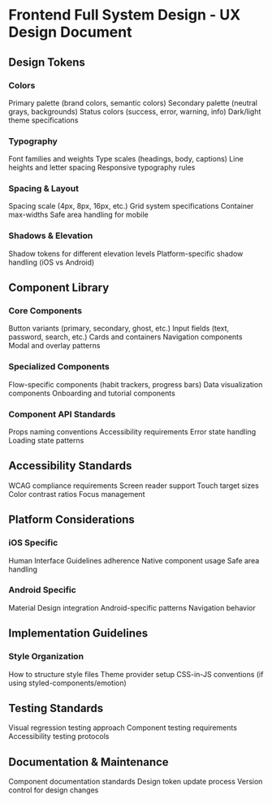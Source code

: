 # Frontend Full System Design - UX Design Document
## Design Tokens
### Colors
Primary palette (brand colors, semantic colors)
Secondary palette (neutral grays, backgrounds)
Status colors (success, error, warning, info)
Dark/light theme specifications
### Typography
Font families and weights
Type scales (headings, body, captions)
Line heights and letter spacing
Responsive typography rules
### Spacing & Layout
Spacing scale (4px, 8px, 16px, etc.)
Grid system specifications
Container max-widths
Safe area handling for mobile
### Shadows & Elevation
Shadow tokens for different elevation levels
Platform-specific shadow handling (iOS vs Android)

## Component Library
### Core Components
Button variants (primary, secondary, ghost, etc.)
Input fields (text, password, search, etc.)
Cards and containers
Navigation components
Modal and overlay patterns
### Specialized Components
Flow-specific components (habit trackers, progress bars)
Data visualization components
Onboarding and tutorial components
### Component API Standards
Props naming conventions
Accessibility requirements
Error state handling
Loading state patterns

## Accessibility Standards
WCAG compliance requirements
Screen reader support
Touch target sizes
Color contrast ratios
Focus management

## Platform Considerations
### iOS Specific
Human Interface Guidelines adherence
Native component usage
Safe area handling
### Android Specific
Material Design integration
Android-specific patterns
Navigation behavior

## Implementation Guidelines
### Style Organization
How to structure style files
Theme provider setup
CSS-in-JS conventions (if using styled-components/emotion)

## Testing Standards
Visual regression testing approach
Component testing requirements
Accessibility testing protocols

## Documentation & Maintenance
Component documentation standards
Design token update process
Version control for design changes